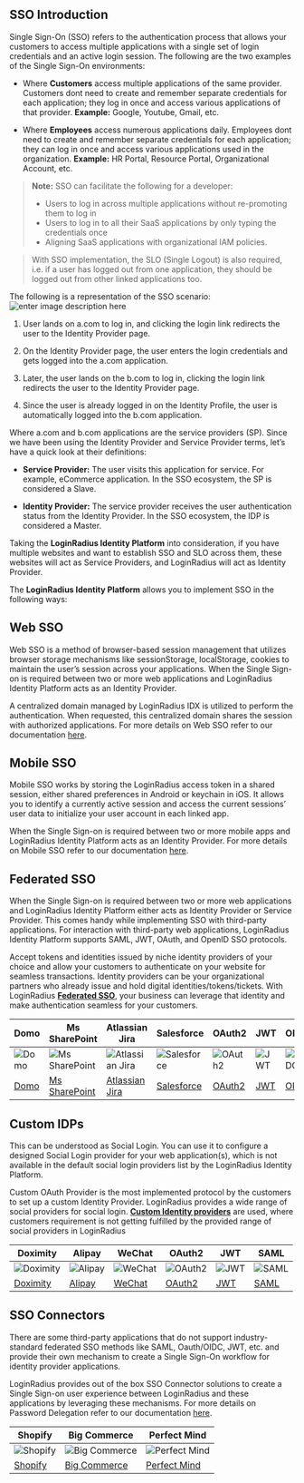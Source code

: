 ## SSO Introduction

Single Sign-On (SSO) refers to the authentication process that allows your customers to access multiple applications with a single set of login credentials and an active login session. The following are the two examples of the Single Sign-On environments:

- Where **Customers** access multiple applications of the same provider. Customers dont need to create and remember separate credentials for each application; they log in once and access various applications of that provider. **Example:** Google, Youtube, Gmail, etc. 

- Where **Employees** access numerous applications daily. Employees dont need to create and remember separate credentials for each application; they can log in once and access various applications used in the organization. **Example:** HR Portal, Resource Portal, Organizational Account, etc.


> **Note:** SSO can facilitate the following for a developer:
> - Users to log in across multiple applications without re-promoting them to log in
> - Users to log in to all their SaaS applications by only typing the credentials once
> - Aligning SaaS applications with organizational IAM policies.

> With SSO implementation, the SLO (Single Logout) is also required, i.e. if a user has logged out from one application, they should be logged out from other linked applications too.

The following is a representation of the SSO scenario:
![enter image description here](https://apidocs.lrcontent.com/images/0_0_197095f4b96eed3fc00.10890318.png "SSO overviewchart")

1. User lands on a.com to log in, and clicking the login link redirects the user to the Identity Provider page. 

2. On the Identity Provider page, the user enters the login credentials and gets logged into the a.com application.

3. Later, the user lands on the b.com to log in, clicking the login link redirects the user to the Identity Provider page.

4. Since the user is already logged in on the Identity Profile, the user is automatically logged into the b.com application.

Where a.com and b.com applications are the service providers (SP). Since we have been using the Identity Provider and Service Provider terms, let’s have a quick look at their definitions:
- **Service Provider:** The user visits this application for service. For example, eCommerce application. In the SSO ecosystem, the SP is considered a Slave.

- **Identity Provider:** The service provider receives the user authentication status from the Identity Provider. In the SSO ecosystem, the IDP is considered a Master.

Taking the **LoginRadius Identity Platform** into consideration, if you have multiple websites and want to establish SSO and SLO across them, these websites will act as Service Providers, and LoginRadius will act as Identity Provider.

The **LoginRadius Identity Platform** allows you to implement SSO in the following ways:

## Web SSO

Web SSO is a method of browser-based session management that utilizes browser storage mechanisms like sessionStorage, localStorage, cookies to maintain the user’s session across your applications. When the Single Sign-on is required between two or more web applications and LoginRadius Identity Platform acts as an Identity Provider. 

A centralized domain managed by LoginRadius IDX is utilized to perform the authentication. When requested, this centralized domain shares the session with authorized applications. For more details on Web SSO refer to our documentation [here](https://www.loginradius.com/docs/single-sign-on/tutorial/web-sso/overview/).

## Mobile SSO

Mobile SSO works by storing the LoginRadius access token in a shared session, either shared preferences in Android or keychain in iOS. It allows you to identify a currently active session and access the current sessions’ user data to initialize your user account in each linked app.

When the Single Sign-on is required between two or more mobile apps and LoginRadius Identity Platform acts as an Identity Provider. For more details on Mobile SSO refer to our documentation [here](https://www.loginradius.com/docs/single-sign-on/tutorial/mobile-sso/overview/).


## Federated SSO
 When the Single Sign-on is required between two or more web applications and LoginRadius Identity Platform either acts as Identity Provider or Service Provider. This comes handy while implementing SSO with third-party applications. For interaction with third-party web applications, LoginRadius Identity Platform supports SAML, JWT, OAuth, and OpenID SSO protocols.

Accept tokens and identities issued by niche identity providers of your choice and allow your customers to authenticate on your website for seamless transactions. Identity providers can be your organizational partners who already issue and hold digital identities/tokens/tickets. With LoginRadius **[Federated SSO](https://www.loginradius.com/docs/single-sign-on/tutorial/federated-sso/overview/)**, your business can leverage that identity and make authentication seamless for your customers.

| Domo                                                                                                                | Ms SharePoint                                                                                                        | Atlassian Jira                                                                                                        | Salesforce                                                                                                             | OAuth2                                                                                                                 | JWT                                                                                                                   | OIDC                                                                                                                  | SAML                                                                                                                  |
|---------------------------------------------------------------------------------------------------------------------|---------------------------------------------------------------------------------------------------------------------|-----------------------------------------------------------------------------------------------------------------------|------------------------------------------------------------------------------------------------------------------------|------------------------------------------------------------------------------------------------------------------------|-----------------------------------------------------------------------------------------------------------------------|-----------------------------------------------------------------------------------------------------------------------|-----------------------------------------------------------------------------------------------------------------------|
| ![Domo](https://apidocs.lrcontent.com/images/Picsart_24-02-05_02-56-39-288_32938184465c291d76f0821.37660252.png)    | ![Ms SharePoint](https://apidocs.lrcontent.com/images/Picsart_24-02-05_02-55-29-694_209779525965c2934f4be3f5.50282141.png) | ![Atlassian Jira](https://apidocs.lrcontent.com/images/Picsart_24-02-05_02-57-00-434_19216383665c29815230c05.00195915.png) | ![Salesforce](https://apidocs.lrcontent.com/images/Picsart_24-02-05_02-56-16-320_200777099665c3a4c8433ec7.65924437.png) | ![OAuth2](https://apidocs.lrcontent.com/images/Picsart_24-02-05_02-54-44-045_89379538965c3a6592c7098.73391788.png) | ![JWT](https://apidocs.lrcontent.com/images/Picsart_24-02-05_02-53-44-600_165137682965c3a6872e2fe2.15133628.png)    | ![OIDC](https://apidocs.lrcontent.com/images/Picsart_24-02-05_02-55-02-730_26154718665c3a81c41a973.69079950.png)     | ![SAML](https://apidocs.lrcontent.com/images/Picsart_24-02-05_02-55-55-905_161111230465c3a8c594bd34.39075734.png)    |
| [Domo](https://www.loginradius.com/docs/single-sign-on/concept/saml-providers/domo/)                                 | [Ms SharePoint](https://www.loginradius.com/docs/single-sign-on/concept/saml-providers/SharePoint/)                | [Atlassian Jira](https://www.loginradius.com/docs/single-sign-on/concept/saml-providers/jira/)                      | [Salesforce](https://www.loginradius.com/docs/single-sign-on/concept/saml-providers/salesforce/)                       | [OAuth2](https://www.loginradius.com/docs/single-sign-on/tutorial/federated-sso/oauth-2-0/oauth-2-0-overview/)      | [JWT](https://www.loginradius.com/docs/single-sign-on/tutorial/federated-sso/jwt-login/jwt-login-overview/)           | [OIDC](https://www.loginradius.com/docs/single-sign-on/tutorial/federated-sso/openid-connect/openid-connect-overview/) | [SAML](https://www.loginradius.com/docs/single-sign-on/tutorial/federated-sso/saml/overview/)                          |


## Custom IDPs

This can be understood as Social Login. You can use it to configure a designed Social Login provider for your web application(s), which is not available in the default social login providers list by the LoginRadius Identity Platform.

Custom OAuth Provider is the most implemented protocol by the customers to set up a custom Identity Provider. LoginRadius provides a wide range of social providers for social login. **[Custom Identity providers](https://www.loginradius.com/docs/single-sign-on/tutorial/custom-identity-providers/overview/)** are used, where customers requirement is not getting fulfilled by the provided range of social providers in LoginRadius


| Doximity                                                                                                               | Alipay                                                                                                                 | WeChat                                                                                                                 | OAuth2                                                                                                                   | JWT                                                                                                                    | SAML                                                                                                                   |
|------------------------------------------------------------------------------------------------------------------------|------------------------------------------------------------------------------------------------------------------------|------------------------------------------------------------------------------------------------------------------------|-------------------------------------------------------------------------------------------------------------------------|------------------------------------------------------------------------------------------------------------------------|------------------------------------------------------------------------------------------------------------------------|
| ![Doximity](https://apidocs.lrcontent.com/images/Picsart_24-02-05_02-57-17-420_15645657365c52276aa2692.23878868.png)   | ![Alipay](https://apidocs.lrcontent.com/images/Picsart_24-02-05_02-52-58-315_150129219565c5229e7e6a58.90587597.png)   | ![WeChat](https://apidocs.lrcontent.com/images/Picsart_24-02-05_02-52-14-666_89285097165c5232fc834e5.37839813.png)    | ![OAuth2](https://apidocs.lrcontent.com/images/Picsart_24-02-05_02-54-44-045_89379538965c3a6592c7098.73391788.png)    | ![JWT](https://apidocs.lrcontent.com/images/Picsart_24-02-05_02-53-44-600_165137682965c3a6872e2fe2.15133628.png)     | ![SAML](https://apidocs.lrcontent.com/images/Picsart_24-02-05_02-55-55-905_161111230465c3a8c594bd34.39075734.png)    |
| [Doximity](https://www.loginradius.com/docs/single-sign-on/concept/custom-idp-provider/doximity/)                      | [Alipay](https://www.loginradius.com/docs/single-sign-on/concept/custom-idp-provider/alipay/)                          | [WeChat](https://www.loginradius.com/docs/single-sign-on/concept/custom-idp-provider/wechat/)                          | [OAuth2](https://www.loginradius.com/docs/single-sign-on/tutorial/custom-identity-providers/custom-oauth-provider/)    | [JWT](https://www.loginradius.com/docs/single-sign-on/tutorial/custom-identity-providers/custom-jwt-provider/)        | [SAML](https://www.loginradius.com/docs/single-sign-on/tutorial/custom-identity-providers/custom-saml-provider/)      |


## SSO Connectors

There are some third-party applications that do not support industry-standard federated SSO methods like SAML, Oauth/OIDC, JWT, etc. and provide their own mechanism to create a Single Sign-On workflow for identity provider applications. 

LoginRadius provides out of the box SSO Connector solutions to create a Single Sign-on user experience between LoginRadius and these applications by leveraging these mechanisms. For more details on Password Delegation refer to our documentation [here](https://www.loginradius.com/docs/api/v2/single-sign-on/sso-connector/overview/).




| Shopify                                                                                                                   | Big Commerce                                                                                                                 | Perfect Mind                                                                                                               |
|---------------------------------------------------------------------------------------------------------------------------|------------------------------------------------------------------------------------------------------------------------------|----------------------------------------------------------------------------------------------------------------------------|
| ![Shopify](https://apidocs.lrcontent.com/images/Picsart_24-02-05_02-50-18-387_7737014465c5257665c001.57956613.png)        | ![Big Commerce](https://apidocs.lrcontent.com/images/Picsart_24-02-05_02-54-22-084_63846301965c525951630e4.90044952.png)    | ![Perfect Mind](https://apidocs.lrcontent.com/images/Picsart_24-02-05_02-53-19-422_95928217065c525bfe154d5.86587977.png)  |
| [Shopify](https://www.loginradius.com/docs/libraries/turn-key-plugins/shopify-multipass-integration/)                     | [Big Commerce](https://www.loginradius.com/docs/libraries/turn-key-plugins/bigcommerce-stencil-plugin/)                      | [Perfect Mind](https://www.loginradius.com/docs/libraries/turn-key-plugins/perfectmind/)                                  |



